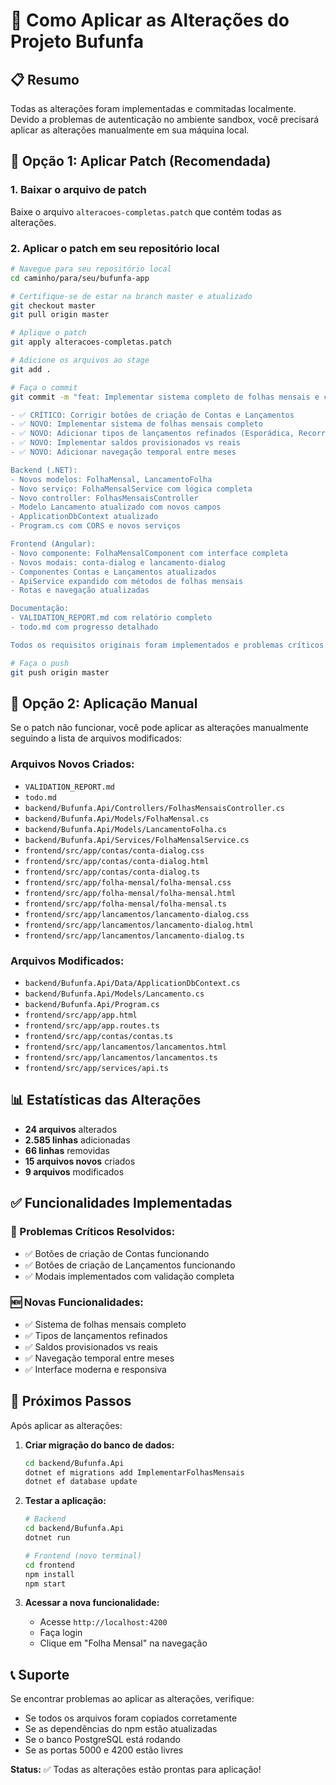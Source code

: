 # 🚀 Como Aplicar as Alterações do Projeto Bufunfa

## 📋 Resumo

Todas as alterações foram implementadas e commitadas localmente. Devido a problemas de autenticação no ambiente sandbox, você precisará aplicar as alterações manualmente em sua máquina local.

## 🎯 Opção 1: Aplicar Patch (Recomendada)

### 1. Baixar o arquivo de patch
Baixe o arquivo `alteracoes-completas.patch` que contém todas as alterações.

### 2. Aplicar o patch em seu repositório local
```bash
# Navegue para seu repositório local
cd caminho/para/seu/bufunfa-app

# Certifique-se de estar na branch master e atualizado
git checkout master
git pull origin master

# Aplique o patch
git apply alteracoes-completas.patch

# Adicione os arquivos ao stage
git add .

# Faça o commit
git commit -m "feat: Implementar sistema completo de folhas mensais e corrigir problemas críticos

- ✅ CRÍTICO: Corrigir botões de criação de Contas e Lançamentos
- ✅ NOVO: Implementar sistema de folhas mensais completo
- ✅ NOVO: Adicionar tipos de lançamentos refinados (Esporádica, Recorrente, Parcelada)
- ✅ NOVO: Implementar saldos provisionados vs reais
- ✅ NOVO: Adicionar navegação temporal entre meses

Backend (.NET):
- Novos modelos: FolhaMensal, LancamentoFolha
- Novo serviço: FolhaMensalService com lógica completa
- Novo controller: FolhasMensaisController
- Modelo Lancamento atualizado com novos campos
- ApplicationDbContext atualizado
- Program.cs com CORS e novos serviços

Frontend (Angular):
- Novo componente: FolhaMensalComponent com interface completa
- Novos modais: conta-dialog e lancamento-dialog
- Componentes Contas e Lançamentos atualizados
- ApiService expandido com métodos de folhas mensais
- Rotas e navegação atualizadas

Documentação:
- VALIDATION_REPORT.md com relatório completo
- todo.md com progresso detalhado

Todos os requisitos originais foram implementados e problemas críticos resolvidos."

# Faça o push
git push origin master
```

## 🎯 Opção 2: Aplicação Manual

Se o patch não funcionar, você pode aplicar as alterações manualmente seguindo a lista de arquivos modificados:

### Arquivos Novos Criados:
- `VALIDATION_REPORT.md`
- `todo.md`
- `backend/Bufunfa.Api/Controllers/FolhasMensaisController.cs`
- `backend/Bufunfa.Api/Models/FolhaMensal.cs`
- `backend/Bufunfa.Api/Models/LancamentoFolha.cs`
- `backend/Bufunfa.Api/Services/FolhaMensalService.cs`
- `frontend/src/app/contas/conta-dialog.css`
- `frontend/src/app/contas/conta-dialog.html`
- `frontend/src/app/contas/conta-dialog.ts`
- `frontend/src/app/folha-mensal/folha-mensal.css`
- `frontend/src/app/folha-mensal/folha-mensal.html`
- `frontend/src/app/folha-mensal/folha-mensal.ts`
- `frontend/src/app/lancamentos/lancamento-dialog.css`
- `frontend/src/app/lancamentos/lancamento-dialog.html`
- `frontend/src/app/lancamentos/lancamento-dialog.ts`

### Arquivos Modificados:
- `backend/Bufunfa.Api/Data/ApplicationDbContext.cs`
- `backend/Bufunfa.Api/Models/Lancamento.cs`
- `backend/Bufunfa.Api/Program.cs`
- `frontend/src/app/app.html`
- `frontend/src/app/app.routes.ts`
- `frontend/src/app/contas/contas.ts`
- `frontend/src/app/lancamentos/lancamentos.html`
- `frontend/src/app/lancamentos/lancamentos.ts`
- `frontend/src/app/services/api.ts`

## 📊 Estatísticas das Alterações

- **24 arquivos** alterados
- **2.585 linhas** adicionadas
- **66 linhas** removidas
- **15 arquivos novos** criados
- **9 arquivos** modificados

## ✅ Funcionalidades Implementadas

### 🔧 Problemas Críticos Resolvidos:
- ✅ Botões de criação de Contas funcionando
- ✅ Botões de criação de Lançamentos funcionando
- ✅ Modais implementados com validação completa

### 🆕 Novas Funcionalidades:
- ✅ Sistema de folhas mensais completo
- ✅ Tipos de lançamentos refinados
- ✅ Saldos provisionados vs reais
- ✅ Navegação temporal entre meses
- ✅ Interface moderna e responsiva

## 🚀 Próximos Passos

Após aplicar as alterações:

1. **Criar migração do banco de dados:**
   ```bash
   cd backend/Bufunfa.Api
   dotnet ef migrations add ImplementarFolhasMensais
   dotnet ef database update
   ```

2. **Testar a aplicação:**
   ```bash
   # Backend
   cd backend/Bufunfa.Api
   dotnet run

   # Frontend (novo terminal)
   cd frontend
   npm install
   npm start
   ```

3. **Acessar a nova funcionalidade:**
   - Acesse `http://localhost:4200`
   - Faça login
   - Clique em "Folha Mensal" na navegação

## 📞 Suporte

Se encontrar problemas ao aplicar as alterações, verifique:
- Se todos os arquivos foram copiados corretamente
- Se as dependências do npm estão atualizadas
- Se o banco PostgreSQL está rodando
- Se as portas 5000 e 4200 estão livres

**Status:** ✅ Todas as alterações estão prontas para aplicação!

